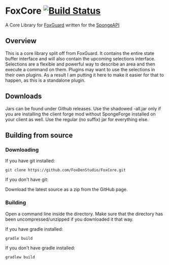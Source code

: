 # FoxCore [![Build Status](https://travis-ci.org/FoxDenStudio/FoxCore-Sponge.svg?branch=master)](https://travis-ci.org/FoxDenStudio/FoxCore-Sponge)
A Core Library for [FoxGuard](https://github.com/FoxDenStudio/FoxGuard-Sponge) written for the [SpongeAPI](https://github.com/SpongePowered/SpongeAPI)

## Overview
This is a core library split off from FoxGuard. It contains the entire state buffer interface and will also contain the upcoming selections interface.
Selections are a flexible and powerful way to describe an area and then execute a command on them.
Plugins may want to use the selections in their own plugins. As a result I am putting it here to make it easier for that to happen, as this is a standalone plugin.

## Downloads
Jars can be found under Github releases. Use the shadowed -all.jar only if you are installing the client forge mod without SpongeForge installed on your client as well.
Use the regular (no suffix) jar for everything else.

## Building from source
### Downloading
If you have git installed:

`git clone https://github.com/FoxDenStudio/FoxCore.git`

If you don't have git:

Download the latest source as a zip from the GitHub page.

### Building
Open a command line inside the directory. Make sure that the directory has been uncompressed/unzipped if you downloaded it that way.

If you have gradle installed:

`gradle build`

If you don't have gradle installed:

`gradlew build`
